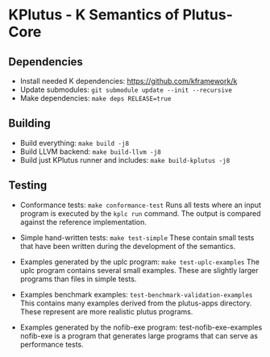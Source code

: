 KPlutus - K Semantics of Plutus-Core
====================================

Dependencies
------------

-   Install needed K dependencies: <https://github.com/kframework/k>
-   Update submodules: `git submodule update --init --recursive`
-   Make dependencies: `make deps RELEASE=true`

Building
--------

-   Build everything: `make build -j8`
-   Build LLVM backend: `make build-llvm -j8`
-   Build just KPlutus runner and includes: `make build-kplutus -j8`

Testing
-------

-   Conformance tests: `make conformance-test`
    Runs all tests where an input program is executed by the `kplc run` command.
    The output is compared against the reference implementation.

-   Simple hand-written tests: `make test-simple`
    These contain small tests that have been written during the development of the semantics.

-   Examples generated by the uplc program: `make test-uplc-examples`
    The uplc program contains several small examples. These are slightly larger programs than files in simple tests.

-   Examples benchmark examples: `test-benchmark-validation-examples`
    This contains many examples derived from the plutus-apps directory. These represent are more realistic plutus programs.

-   Examples generated by the nofib-exe program: test-nofib-exe-examples
    nofib-exe is a program that generates large programs that can serve as performance tests.


